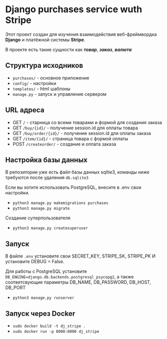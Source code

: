 # Django purchases service wuth Stripe



Этот проект создан для изучения взаимодействия веб-фреймвордка __Django__
и платёжной системы __Stripe__. 

В проекте есть такие сущности как ***товар***,
***заказ***, ***валюта***




## Структура исходников

- ```purchases/``` - основное приложение
- ```config/``` - настройки
- ```templates/``` - html шаблоны
- ```manage.py``` - запуск и управление сервером

## URL адреса
- GET ```/``` - старница со всеми товарами и формой для создания заказа
- GET ```/buy/{id}/``` - получение session.id для оплаты товара
- GET ```/buy/order/{id}/``` - получение session.id для оплаты заказа
- GET ```/item/{id}/``` - страница товара с формой оплаты
- POST ```/createorder/``` - создание и оплата заказа

## Настройка базы данных

В репозитории уже есть файл базы данных sqltie3, команды ниже требуются после удаления ```db.sqlite3```

Если вы хотите использовать PostgreSQL, внесите в .env свои настройки.

- ```python3 manage.py makemigrations purchases```
- ```python3 manage.py migrate```

Создание суперпользователя
- ```python3 manage.py createsuperuser```

## Запуск

В файле ```.env``` установите свои SECRET_KEY, STRIPE_SK, STRIPE_PK
И установите DEBUG = False.

Для работы с PostgreSQL установите ```DB_ENGINE=django.db.backends.postgresql_psycopg2```, 
а также соответсвующие параметры DB_NAME, DB_PASSWORD, DB_HOST, DB_PORT


- ```python3 manage.py runserver```

## Запуск через  Docker
- ```sudo docker build -t dj_stripe .```
- ```sudo docker run -p 8000:8000 dj_stripe```